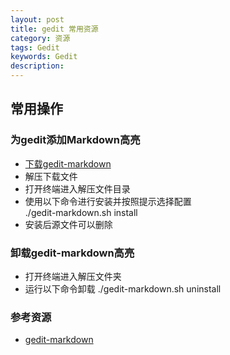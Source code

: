 ```yaml
---
layout: post
title: gedit 常用资源
category: 资源
tags: Gedit
keywords: Gedit
description:
---
```


## 常用操作

### 为gedit添加Markdown高亮

- [下载gedit-markdown](https://gitorious.org/projets-divers/gedit-markdown/archive/master.zip)  
- 解压下载文件  
- 打开终端进入解压文件目录  
- 使用以下命令进行安装并按照提示选择配置  
	./gedit-markdown.sh install
- 安装后源文件可以删除

### 卸载gedit-markdown高亮

- 打开终端进入解压文件夹  
- 运行以下命令卸载
	./gedit-markdown.sh uninstall

### 参考资源

- [gedit-markdown](http://www.jpfleury.net/en/software/gedit-markdown.php)
